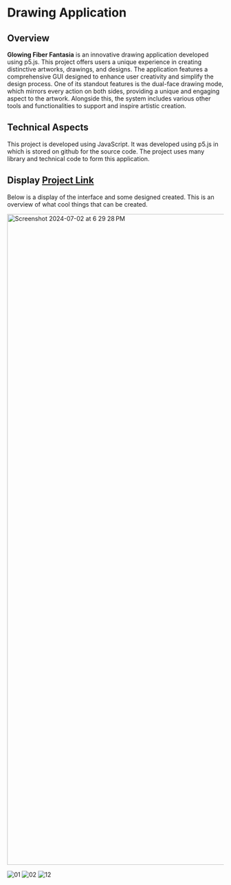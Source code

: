 # Drawing Application

## Overview
**Glowing Fiber Fantasia** is an innovative drawing application developed using p5.js. This project offers users a unique experience in creating distinctive artworks, drawings, and designs. The application features a comprehensive GUI designed to enhance user creativity and simplify the design process. One of its standout features is the dual-face drawing mode, which mirrors every action on both sides, providing a unique and engaging aspect to the artwork. Alongside this, the system includes various other tools and functionalities to support and inspire artistic creation.


## Technical Aspects

This project is developed using JavaScript. It was developed using p5.js in which is stored on github for the source code. The project uses many library and technical code to form this application. 

## Display [Project Link](https://editor.p5js.org/Delvin/full/ke35sh8R4)

Below is a display of the interface and some designed created. This is an overview of what cool things that can be created. 

<img width="1512" alt="Screenshot 2024-07-02 at 6 29 28 PM" src="https://github.com/delvinsalman/DrawingApplication/assets/90351386/51be2cb0-ee8b-410b-b877-b787681918f5">


![01](https://github.com/delvinsalman/DrawingApplication/assets/90351386/14e0e349-4b8e-4b85-82d6-2bc03e6476a6)
![02](https://github.com/delvinsalman/DrawingApplication/assets/90351386/34b1fe55-cfe2-46e0-ad18-180b68ff6786)
![12](https://github.com/delvinsalman/DrawingApplication/assets/90351386/48b00ade-9e32-4e0e-8798-56712435d9a5)





